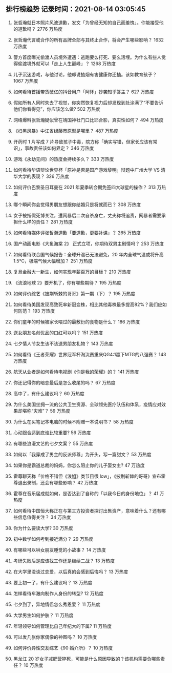 
## 排行榜趋势 记录时间：2021-08-14 03:05:45
  
  1. 张哲瀚就日本照片风波道歉，发文「为曾经无知的自己而羞愧」。你能接受他的道歉吗？ 2776 万热度
    
  2. 张哲瀚代言或合作的所有品牌全部与其终止合作，将会产生哪些影响？ 1632 万热度
    
  3. 警方首度曝光偷渡人员境外遭遇：逃跑要么打死、要么活埋。为什么有些人觉得偷渡境外就可以「走上人生巅峰」？ 1268 万热度
    
  4. 儿子沉迷游戏，与他讨论，他却说抽烟有害健康你还抽。该如教育孩子？ 1067 万热度
    
  5. 如何看待首播带货破亿的抖音用户「阿怀」抄袭知乎答主？ 627 万热度
    
  6. 假如所有人同时失去了视觉，你突然恢复视力后却发现到处涂满了“不要告诉他们你看得见”，你应该怎么做? 502 万热度
    
  7. 网络爆料张哲瀚疑似曾在靖国神社门口比耶合影，真实性如何？ 494 万热度
    
  8. 《扫黑风暴》中江省绿藤市原型是哪里？ 487 万热度
    
  9. 开药时 1 片写成 7 片导致孩子中毒，院方称「确实写错，但家长应该有常识」，事故责任该如何界定？ 346 万热度
    
  10. 游戏《永劫无间》的热度会持续多久？ 333 万热度
    
  11. 如何看待华语辩论世界杯「原神是否是国产游戏黎明」辩题中广州大学 VS 清华大学的表现？ 326 万热度
    
  12. 如何评价巴黎圣日耳曼在 2021 年夏季转会期免签四大球星的操作？ 313 万热度
    
  13. 哪个瞬间你会觉得男朋友想跟你结婚只是将就而已？ 308 万热度
    
  14. 女子被指假死博关注，遭网暴后二次自杀身亡，丈夫称将追责，网暴者需要承担什么样的责任？ 281 万热度
    
  15. 如何看待媒体评张哲瀚道歉「要道歉，更要补课」？ 265 万热度
    
  16. 国产动画电影《大鱼海棠 2》 正式立项，你期待双男主剧情吗？ 253 万热度
    
  17. 如何看待联合国气候报告：全球升温已无法避免，20 年内全球气温或将升高 1.5℃，极端气候大幅增加？ 251 万热度
    
  18. 复旦金融大一新生，如何实现年薪百万的目标？ 210 万热度
    
  19. 《流浪地球 2》要开机了，你有哪些期待？ 195 万热度
    
  20. 如何评价综艺《披荆斩棘的哥哥》第一期（下）？ 195 万热度
    
  21. 如何看待美国发现高致死率新冠变株，相比其他毒株最多提高82%？我们应如何防范？ 193 万热度
    
  22. 你们童年的时候被家长喂过的最敷衍的食物是什么？ 186 万热度
    
  23. 送女朋友名创优品的口红可以吗？ 151 万热度
    
  24. 七夕情人节女生该不该送男朋友礼物？ 143 万热度
    
  25. 如何看待《王者荣耀》世界冠军杯淘汰赛重庆QG4:1赢下MTG的八强赛？ 143 万热度
    
  26. 航天从业者是如何看待电视剧《你是我的荣耀》的？ 141 万热度
    
  27. 你还记得你的暗恋最后是怎么收尾的吗？ 67 万热度
    
  28. 高中了，有什么建议吗？ 60 万热度
    
  29. 为什么美国坐拥一流的公共卫生资源、全球领先医疗队伍和体系，疫情应对效果却堪称“灾难”？ 59 万热度
    
  30. 为什么在买笔记本电脑的时候不附赠一本说明书？ 58 万热度
    
  31. 心动跟合适到底谁比较重要? 56 万热度
    
  32. 有哪些浪漫文艺的七夕文案？ 55 万热度
    
  33. 如何以「我穿成了男主的反派师尊」为开头，写一篇甜文？ 53 万热度
    
  34. 如果你是霸道总裁的妈妈，你怎么阻止你的儿子娶女主? 47 万热度
    
  35. 霍尊聊天称「价格不错但《浪姐》类节目很 low」，《披荆斩棘的哥哥》宣布霍尊退出录制，还会有哪些影响？ 42 万热度
    
  36. 霍尊在音乐届成就如何，是否达到了自称的「以我今日的身份地位」？ 41 万热度
    
  37. 如何看待中国恒大称正在与第三方投资者探讨出售资产，意味着什么？还有哪些信息值得关注？ 34 万热度
    
  38. 你为什么要读大学? 30 万热度
    
  39. 初中数学如何考到接近满分？ 29 万热度
    
  40. 有哪些可以哄女朋友睡觉的小故事？ 14 万热度
    
  41. 考研失败后是应该找工作还是继续二战？ 13 万热度
    
  42. 在大学里没谈过恋爱，以后真的会感到后悔吗？ 13 万热度
    
  43. 要上初一了，有什么建议吗？ 13 万热度
    
  44. 怎样看待车澈向制作人身份的转型? 12 万热度
    
  45. 七夕到了，异地情侣怎么秀恩爱？ 11 万热度
    
  46. 大学男生如何护肤？ 11 万热度
    
  47. 年轻领导如何管理比自己年纪大的下属? 11 万热度
    
  48. 可以发几张你家偶像的神图吗？ 10 万热度
    
  49. 如何评价异性交友综艺《90 婚介所》？ 10 万热度
    
  50. 黑龙江 20 岁女子减肥营猝死，可能是什么原因导致的？该机构需要负哪些责任？ 10 万热度
    